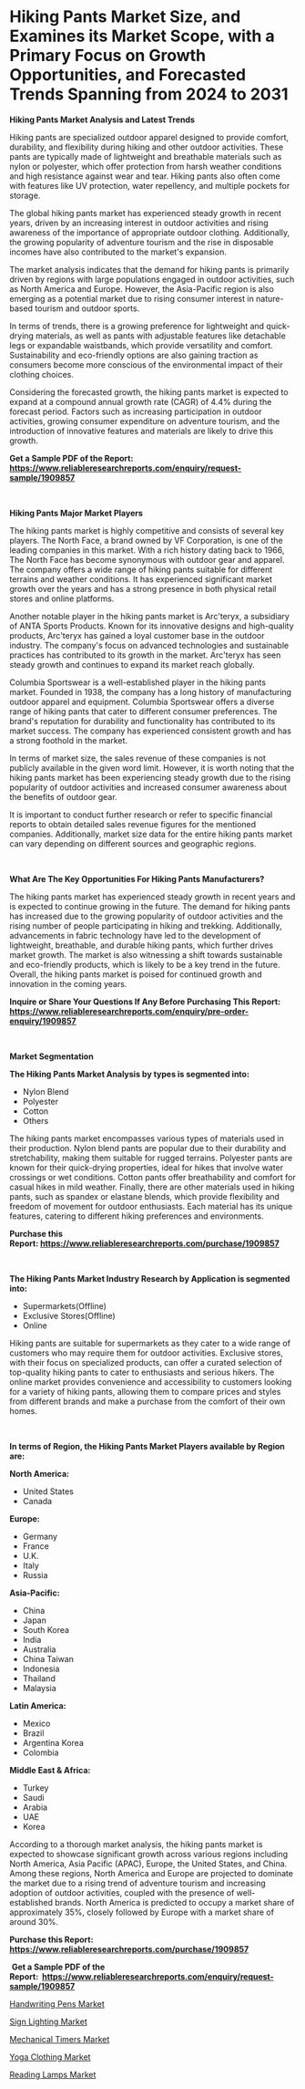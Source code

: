 <p><h1>Hiking Pants Market Size, and Examines its Market Scope, with a Primary Focus on Growth Opportunities, and Forecasted Trends Spanning from 2024 to 2031</h1></p><p><strong>Hiking Pants Market Analysis and Latest Trends</strong></p>
<p><p>Hiking pants are specialized outdoor apparel designed to provide comfort, durability, and flexibility during hiking and other outdoor activities. These pants are typically made of lightweight and breathable materials such as nylon or polyester, which offer protection from harsh weather conditions and high resistance against wear and tear. Hiking pants also often come with features like UV protection, water repellency, and multiple pockets for storage.</p><p>The global hiking pants market has experienced steady growth in recent years, driven by an increasing interest in outdoor activities and rising awareness of the importance of appropriate outdoor clothing. Additionally, the growing popularity of adventure tourism and the rise in disposable incomes have also contributed to the market's expansion.</p><p>The market analysis indicates that the demand for hiking pants is primarily driven by regions with large populations engaged in outdoor activities, such as North America and Europe. However, the Asia-Pacific region is also emerging as a potential market due to rising consumer interest in nature-based tourism and outdoor sports.</p><p>In terms of trends, there is a growing preference for lightweight and quick-drying materials, as well as pants with adjustable features like detachable legs or expandable waistbands, which provide versatility and comfort. Sustainability and eco-friendly options are also gaining traction as consumers become more conscious of the environmental impact of their clothing choices.</p><p>Considering the forecasted growth, the hiking pants market is expected to expand at a compound annual growth rate (CAGR) of 4.4% during the forecast period. Factors such as increasing participation in outdoor activities, growing consumer expenditure on adventure tourism, and the introduction of innovative features and materials are likely to drive this growth.</p></p>
<p><strong>Get a Sample PDF of the Report:&nbsp; <a href="https://www.reliableresearchreports.com/enquiry/request-sample/1909857">https://www.reliableresearchreports.com/enquiry/request-sample/1909857</a></strong></p>
<p>&nbsp;</p>
<p><strong>Hiking Pants Major Market Players</strong></p>
<p><p>The hiking pants market is highly competitive and consists of several key players. The North Face, a brand owned by VF Corporation, is one of the leading companies in this market. With a rich history dating back to 1966, The North Face has become synonymous with outdoor gear and apparel. The company offers a wide range of hiking pants suitable for different terrains and weather conditions. It has experienced significant market growth over the years and has a strong presence in both physical retail stores and online platforms.</p><p>Another notable player in the hiking pants market is Arc'teryx, a subsidiary of ANTA Sports Products. Known for its innovative designs and high-quality products, Arc'teryx has gained a loyal customer base in the outdoor industry. The company's focus on advanced technologies and sustainable practices has contributed to its growth in the market. Arc'teryx has seen steady growth and continues to expand its market reach globally.</p><p>Columbia Sportswear is a well-established player in the hiking pants market. Founded in 1938, the company has a long history of manufacturing outdoor apparel and equipment. Columbia Sportswear offers a diverse range of hiking pants that cater to different consumer preferences. The brand's reputation for durability and functionality has contributed to its market success. The company has experienced consistent growth and has a strong foothold in the market.</p><p>In terms of market size, the sales revenue of these companies is not publicly available in the given word limit. However, it is worth noting that the hiking pants market has been experiencing steady growth due to the rising popularity of outdoor activities and increased consumer awareness about the benefits of outdoor gear.</p><p>It is important to conduct further research or refer to specific financial reports to obtain detailed sales revenue figures for the mentioned companies. Additionally, market size data for the entire hiking pants market can vary depending on different sources and geographic regions.</p></p>
<p>&nbsp;</p>
<p><strong>What Are The Key Opportunities For Hiking Pants Manufacturers?</strong></p>
<p><p>The hiking pants market has experienced steady growth in recent years and is expected to continue growing in the future. The demand for hiking pants has increased due to the growing popularity of outdoor activities and the rising number of people participating in hiking and trekking. Additionally, advancements in fabric technology have led to the development of lightweight, breathable, and durable hiking pants, which further drives market growth. The market is also witnessing a shift towards sustainable and eco-friendly products, which is likely to be a key trend in the future. Overall, the hiking pants market is poised for continued growth and innovation in the coming years.</p></p>
<p><strong>Inquire or Share Your Questions If Any Before Purchasing This Report: <a href="https://www.reliableresearchreports.com/enquiry/pre-order-enquiry/1909857">https://www.reliableresearchreports.com/enquiry/pre-order-enquiry/1909857</a></strong></p>
<p>&nbsp;</p>
<p><strong>Market Segmentation</strong></p>
<p><strong>The Hiking Pants Market Analysis by types is segmented into:</strong></p>
<p><ul><li>Nylon Blend</li><li>Polyester</li><li>Cotton</li><li>Others</li></ul></p>
<p><p>The hiking pants market encompasses various types of materials used in their production. Nylon blend pants are popular due to their durability and stretchability, making them suitable for rugged terrains. Polyester pants are known for their quick-drying properties, ideal for hikes that involve water crossings or wet conditions. Cotton pants offer breathability and comfort for casual hikes in mild weather. Finally, there are other materials used in hiking pants, such as spandex or elastane blends, which provide flexibility and freedom of movement for outdoor enthusiasts. Each material has its unique features, catering to different hiking preferences and environments.</p></p>
<p><strong>Purchase this Report:&nbsp;<a href="https://www.reliableresearchreports.com/purchase/1909857">https://www.reliableresearchreports.com/purchase/1909857</a></strong></p>
<p>&nbsp;</p>
<p><strong>The Hiking Pants Market Industry Research by Application is segmented into:</strong></p>
<p><ul><li>Supermarkets(Offline)</li><li>Exclusive Stores(Offline)</li><li>Online</li></ul></p>
<p><p>Hiking pants are suitable for supermarkets as they cater to a wide range of customers who may require them for outdoor activities. Exclusive stores, with their focus on specialized products, can offer a curated selection of top-quality hiking pants to cater to enthusiasts and serious hikers. The online market provides convenience and accessibility to customers looking for a variety of hiking pants, allowing them to compare prices and styles from different brands and make a purchase from the comfort of their own homes.</p></p>
<p>&nbsp;</p>
<p><strong>In terms of Region, the Hiking Pants Market Players available by Region are:</strong></p>
<p>
    <p> <strong> North America: </strong>
        <ul>
            <li>United States</li>
            <li>Canada</li>
        </ul>
        </p> 
    <p> <strong> Europe: </strong>
        <ul>
            <li>Germany</li>
            <li>France</li>
            <li>U.K.</li>
            <li>Italy</li>
            <li>Russia</li>
        </ul>
        </p> 
    <p> <strong> Asia-Pacific: </strong>
        <ul>
            <li>China</li>
            <li>Japan</li>
            <li>South Korea</li>
            <li>India</li>
            <li>Australia</li>
            <li>China Taiwan</li>
            <li>Indonesia</li>
            <li>Thailand</li>
            <li>Malaysia</li>
        </ul>
        </p> 
    <p> <strong> Latin America: </strong>
        <ul>
            <li>Mexico</li>
            <li>Brazil</li>
            <li>Argentina Korea</li>
            <li>Colombia</li>
        </ul>
        </p> 
    <p> <strong> Middle East & Africa: </strong>
        <ul>
            <li>Turkey</li>
            <li>Saudi</li>
            <li>Arabia</li>
            <li>UAE</li>
            <li>Korea</li>
        </ul>
    </p>
    </p>
<p><p>According to a thorough market analysis, the hiking pants market is expected to showcase significant growth across various regions including North America, Asia Pacific (APAC), Europe, the United States, and China. Among these regions, North America and Europe are projected to dominate the market due to a rising trend of adventure tourism and increasing adoption of outdoor activities, coupled with the presence of well-established brands. North America is predicted to occupy a market share of approximately 35%, closely followed by Europe with a market share of around 30%.</p></p>
<p><strong>Purchase this Report: <a href="https://www.reliableresearchreports.com/purchase/1909857">https://www.reliableresearchreports.com/purchase/1909857</a></strong></p>
<p>&nbsp;<strong>Get a Sample PDF of the Report:&nbsp;&nbsp;<a href="https://www.reliableresearchreports.com/enquiry/request-sample/1909857">https://www.reliableresearchreports.com/enquiry/request-sample/1909857</a></strong></p>
<p><strong></strong></p>
<p><p><a href="https://github.com/merzlyukov93/Market-Research-Report-List-2/blob/main/handwriting-pens-market.md">Handwriting Pens Market</a></p><p><a href="https://github.com/prosalinda88/Market-Research-Report-List-2/blob/main/sign-lighting-market.md">Sign Lighting Market</a></p><p><a href="https://github.com/amae102299/Market-Research-Report-List-2/blob/main/mechanical-timers-market.md">Mechanical Timers Market</a></p><p><a href="https://github.com/melchekhinf/Market-Research-Report-List-2/blob/main/yoga-clothing-market.md">Yoga Clothing Market</a></p><p><a href="https://github.com/sndrkn/Market-Research-Report-List-2/blob/main/reading-lamps-market.md">Reading Lamps Market</a></p></p>